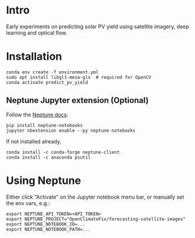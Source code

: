 # Intro
Early experiments on predicting solar PV yield using satellite imagery, deep learning and optical flow.


# Installation

```
conda env create -f environment.yml
sudo apt install libgl1-mesa-glx  # required for OpenCV
conda activate predict_pv_yield
```

## Neptune Jupyter extension (Optional)
Follow the [Neptune docs](https://docs.neptune.ai/getting-started/installation/install-neptune-notebooks-jupyter-extension):
```
pip install neptune-notebooks
jupyter nbextension enable --py neptune-notebooks
```
If not installed already,
```
conda install -c conda-forge neptune-client
conda install -c anaconda psutil
```

# Using Neptune
Either click "Activate" on the Jupyter notebook menu bar, or manually set the env vars, e.g.:
```
export NEPTUNE_API_TOKEN=<API_TOKEN>
export NEPTUNE_PROJECT="OpenClimateFix/forecasting-satellite-images"
export NEPTUNE_NOTEBOOK_ID=...
export NEPTUNE_NOTEBOOK_PATH=...
```
